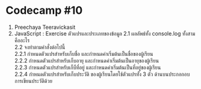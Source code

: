 # Codecamp #10
1. Preechaya Teeravickasit
2. JavaScript : Exercise ตัวแปรและประเภทของข้อมูล
2.1 ผลลัพธ์ทั้ง console.log ทั้งสามคืออะไร  
2.2 จงทำตามคำสั่งต่อไปนี้  
2.2.1 กำหนดตัวแปรสำหรับเก็บชื่อ และกำหนดค่าเริ่มต้นเป็นชื่อของผู้เรียน  
2.2.2 กำหนดตัวแปรสำหรับเก็บอายุ และกำหนดค่าเริ่มต้นเป็นอายุของผู้เรียน  
2.2.3 กำหนดตัวแปรสำหรับเก็บืที่อยู่ และกำหนดค่าเริ่มต้นเป็นที่อยู่ของผู้เรียน  
2.2.4 กำหนดตัวแปรสำหรับเก็บประวัติ ของผู้เรียนโดยใช้ตัวแปรทั้ง 3 ตัว ด้านบนประกอกอบการเขียนประวัติด้วย  